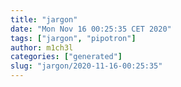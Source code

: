 ```yaml
---
title: "jargon"
date: "Mon Nov 16 00:25:35 CET 2020"
tags: ["jargon", "pipotron"]
author: m1ch3l
categories: ["generated"]
slug: "jargon/2020-11-16-00:25:35"
---
```




